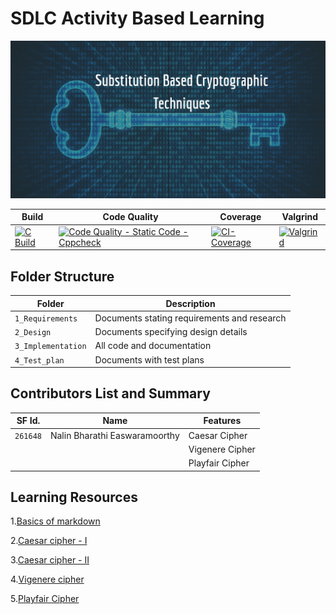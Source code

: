 # SDLC Activity Based Learning
![Banner](https://github.com/NalinBharathiEaswaramoorthy/StepIn_MiniProject_C/blob/master/1_Requirements/Img_1.png)

Build | Code Quality | Coverage | Valgrind
-------|-----------|--------|---------------
[![C Build](https://github.com/NalinBharathiEaswaramoorthy/StepIn_MiniProject_C/actions/workflows/c-build.yml/badge.svg)](https://github.com/NalinBharathiEaswaramoorthy/StepIn_MiniProject_C/actions/workflows/c-build.yml)| [![Code Quality - Static Code - Cppcheck](https://github.com/NalinBharathiEaswaramoorthy/StepIn_MiniProject_C/actions/workflows/cppcheck.yml/badge.svg)](https://github.com/NalinBharathiEaswaramoorthy/StepIn_MiniProject_C/actions/workflows/cppcheck.yml) | [![CI-Coverage](https://github.com/NalinBharathiEaswaramoorthy/StepIn_MiniProject_C/actions/workflows/gcov.yml/badge.svg)](https://github.com/NalinBharathiEaswaramoorthy/StepIn_MiniProject_C/actions/workflows/gcov.yml) | [![Valgrind](https://github.com/NalinBharathiEaswaramoorthy/StepIn_MiniProject_C/actions/workflows/valgrind.yml/badge.svg)](https://github.com/NalinBharathiEaswaramoorthy/StepIn_MiniProject_C/actions/workflows/valgrind.yml)

## Folder Structure
Folder             | Description
-------------------| -----------------------------------------
`1_Requirements`   | Documents stating requirements and research
`2_Design`         | Documents specifying design details
`3_Implementation` | All code and documentation
`4_Test_plan`      | Documents with test plans

## Contributors List and Summary

SF Id. |  Name   |    Features    | 
-------|---------|----------------|
`261648` | Nalin Bharathi Easwaramoorthy  | Caesar Cipher
|||Vigenere Cipher
|||Playfair Cipher

## Learning Resources

1.[Basics of markdown](https://guides.github.com/features/mastering-markdown/)

2.[Caesar cipher - I ](https://en.wikipedia.org/wiki/Caesar_cipher)

3.[Caesar cipher - II ](https://www.geeksforgeeks.org/caesar-cipher-in-cryptography/)

4.[Vigenere cipher](https://www.geeksforgeeks.org/vigenere-cipher/)

5.[Playfair Cipher](https://en.wikipedia.org/wiki/Playfair_cipher)

